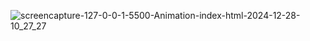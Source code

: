 
![screencapture-127-0-0-1-5500-Animation-index-html-2024-12-28-10_27_27](https://github.com/user-attachments/assets/e0b99980-8462-435d-b9ea-be6caf87c3fa)
